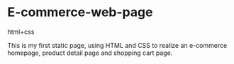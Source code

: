 # E-commerce-web-page
html+css

This is my first static page, using HTML and CSS to realize an e-commerce homepage, product detail page and shopping cart page.
